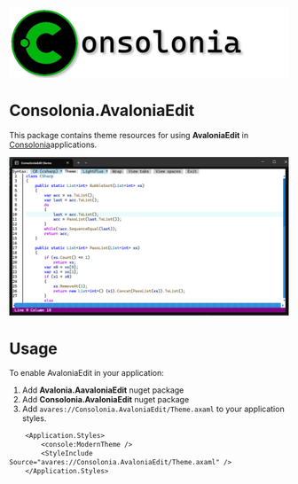 ![](https://raw.githubusercontent.com/jinek/consolonia/main/assets/images/Logo.png)

# Consolonia.AvaloniaEdit
This package contains theme resources for using **AvaloniaEdit** in [Consolonia](https://github.com/jinek/consolonia)applications.

![](https://raw.githubusercontent.com/jinek/consolonia/main/assets/images/AvaloniaEdit.gif)

# Usage
To enable AvaloniaEdit in your application:
1. Add **Avalonia.AavaloniaEdit** nuget package
1. Add **Consolonia.AvaloniaEdit** nuget package
1. Add ```avares://Consolonia.AvaloniaEdit/Theme.axaml``` to your application styles.

```xaml
    <Application.Styles>
        <console:ModernTheme />
        <StyleInclude Source="avares://Consolonia.AvaloniaEdit/Theme.axaml" />
    </Application.Styles>

```


